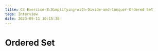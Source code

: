 ```yaml
---
title: CS Exercise-8.Simplifying-with-Divide-and-Conquer-Ordered Set
tags: Interview
date: 2023-09-11 10:15:38
---
```


# Ordered Set

